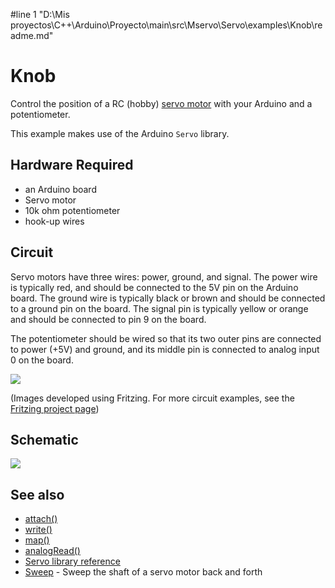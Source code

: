 #line 1 "D:\\Mis proyectos\\C++\\Arduino\\Proyecto\\main\\src\\Mservo\\Servo\\examples\\Knob\\readme.md"
# Knob

Control the position of a RC (hobby) [servo motor](http://en.wikipedia.org/wiki/Servo_motor#RC_servos) with your Arduino and a potentiometer.

This example makes use of the Arduino `Servo` library.

## Hardware Required

* an Arduino board
* Servo motor
* 10k ohm potentiometer
* hook-up wires

## Circuit

Servo motors have three wires: power, ground, and signal. The power wire is typically red, and should be connected to the 5V pin on the Arduino board. The ground wire is typically black or brown and should be connected to a ground pin on the board. The signal pin is typically yellow or orange and should be connected to pin 9 on the board.

The potentiometer should be wired so that its two outer pins are connected to power (+5V) and ground, and its middle pin is connected to analog input 0 on the board.

![](images/knob_BB.png)

(Images developed using Fritzing. For more circuit examples, see the [Fritzing project page](http://fritzing.org/projects/))

## Schematic

![](images/knob_schem.png)

## See also

* [attach()](/docs/api.md#attach)
* [write()](/docs/api.md#write)
* [map()](https://www.arduino.cc/en/Reference/Map)
* [analogRead()](https://www.arduino.cc/en/Reference/AnalogRead)
* [Servo library reference](/docs/readme.md)
* [Sweep](../Sweep) - Sweep the shaft of a servo motor back and forth

